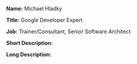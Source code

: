 **Name:**
Michael Hladky

**Title:**
Google Developer Expert

**Job:**
Trainer/Consultant, Senior Software Architect

**Short Description:**

**Long Description:**

